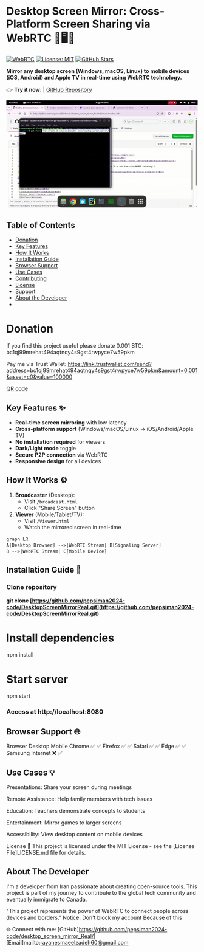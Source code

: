 # Desktop Screen Mirror: Cross-Platform Screen Sharing via WebRTC 🔄🖥️📱

[![WebRTC](https://img.shields.io/badge/WebRTC-Enabled-009688.svg?logo=webrtc&logoColor=white)](https://webrtc.org/)
[![License: MIT](https://img.shields.io/badge/License-MIT-yellow.svg)](https://opensource.org/licenses/MIT)
[![GitHub Stars](https://img.shields.io/github/stars/yourusername/desktop-screen-mirror?style=social)](https://github.com/pepsiman2024-code/DesktopScreenMirrorReal)

**Mirror any desktop screen (Windows, macOS, Linux) to mobile devices (iOS, Android) and Apple TV in real-time using WebRTC technology.**


👉 **Try it now**:  | [GitHub Repository](https://github.com/pepsiman2024-code/desktop-screen-mirror_Real)

![Desktop to Mobile Screen Mirroring Demo](ezgif-334bb1ccd1f59c.gif)

## Table of Contents

- [Donation](#Donation)
- [Key Features](#key-features)
- [How It Works](#how-it-works)
- [Installation Guide](#installation-guide)
- [Browser Support](#browser-support)
- [Use Cases](#use-cases)
- [Contributing](#contributing)
- [License](#license)
- [Support](#support)
- [About the Developer](#about-the-developer)
- 
# Donation
If you find this project useful please donate 0.001 BTC: bc1qj99mrehat494aqtnqy4s9gst4rwpyce7w59pkm

Pay me via Trust Wallet: https://link.trustwallet.com/send?address=bc1qj99mrehat494aqtnqy4s9gst4rwpyce7w59pkm&amount=0.001&asset=c0&value=100000

[QR code](27884.jpg)

## Key Features ✨
- **Real-time screen mirroring** with low latency
- **Cross-platform support** (Windows/macOS/Linux → iOS/Android/Apple TV)
- **No installation required** for viewers
- **Dark/Light mode** toggle
- **Secure P2P connection** via WebRTC
- **Responsive design** for all devices

## How It Works ⚙️
1. **Broadcaster** (Desktop):
   - Visit `/broadcast.html`
   - Click "Share Screen" button
2. **Viewer** (Mobile/Tablet/TV):
   - Visit `/Viewer.html`
   - Watch the mirrored screen in real-time

```mermaid
graph LR
A[Desktop Browser] -->|WebRTC Stream| B[Signaling Server]
B -->|WebRTC Stream| C[Mobile Device]
```
## Installation Guide 🚀
### Clone repository
**git clone [https://github.com/pepsiman2024-code/DesktopScreenMirrorReal.git](https://github.com/pepsiman2024-code/DesktopScreenMirrorReal.git)**

# Install dependencies
npm install

# Start server
npm start

### Access at http://localhost:8080

## Browser Support 🌐
Browser	Desktop	Mobile
Chrome	   ✅	     ✅
Firefox	   ✅	     ✅
Safari	   ✅	     ✅
Edge	      ✅	     ✅
Samsung Internet	❌	✅

## Use Cases 💡

Presentations: Share your screen during meetings

Remote Assistance: Help family members with tech issues

Education: Teachers demonstrate concepts to students

Entertainment: Mirror games to larger screens

Accessibility: View desktop content on mobile devices

License 📄
This project is licensed under the MIT License - see the [License File]LICENSE.md file for details.

## About The Developer
I'm a developer from Iran passionate about creating open-source tools. This project is part of my journey to contribute to the global tech community and eventually immigrate to Canada.

"This project represents the power of WebRTC to connect people across devices and borders."
Notice: Don't block my account Because of this

🌐 Connect with me:
[GitHub]https://github.com/pepsiman2024-code/desktop_screen_mirror_Real/|
[Email]mailto:rayanesmaeelzadeh60@gmail.com
